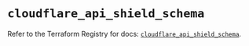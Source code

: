 # `cloudflare_api_shield_schema`

Refer to the Terraform Registry for docs: [`cloudflare_api_shield_schema`](https://registry.terraform.io/providers/cloudflare/cloudflare/4.29.0/docs/resources/api_shield_schema).
